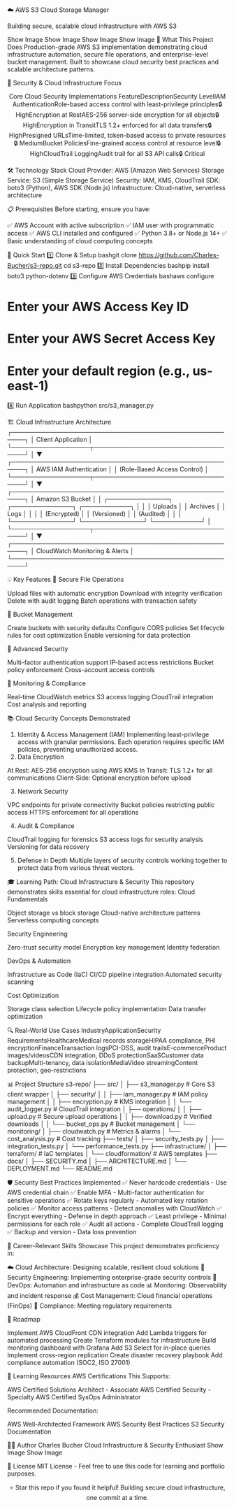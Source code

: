 ☁️ AWS S3 Cloud Storage Manager

Building secure, scalable cloud infrastructure with AWS S3

Show Image
Show Image
Show Image
Show Image
🎯 What This Project Does
Production-grade AWS S3 implementation demonstrating cloud infrastructure automation, secure file operations, and enterprise-level bucket management. Built to showcase cloud security best practices and scalable architecture patterns.

🔐 Security & Cloud Infrastructure Focus
<div align="center">
Core Cloud Security Implementations
FeatureDescriptionSecurity LevelIAM AuthenticationRole-based access control with least-privilege principles🔒 HighEncryption at RestAES-256 server-side encryption for all objects🔒 HighEncryption in TransitTLS 1.2+ enforced for all data transfers🔒 HighPresigned URLsTime-limited, token-based access to private resources🔒 MediumBucket PoliciesFine-grained access control at resource level🔒 HighCloudTrail LoggingAudit trail for all S3 API calls🔒 Critical
</div>

🛠️ Technology Stack
Cloud Provider:    AWS (Amazon Web Services)
Storage Service:   S3 (Simple Storage Service)
Security:          IAM, KMS, CloudTrail
SDK:               boto3 (Python), AWS SDK (Node.js)
Infrastructure:    Cloud-native, serverless architecture

📋 Prerequisites
Before starting, ensure you have:

✅ AWS Account with active subscription
✅ IAM user with programmatic access
✅ AWS CLI installed and configured
✅ Python 3.8+ or Node.js 14+
✅ Basic understanding of cloud computing concepts


🚀 Quick Start
1️⃣ Clone & Setup
bashgit clone https://github.com/Charles-Bucher/s3-repo.git
cd s3-repo
2️⃣ Install Dependencies
bashpip install boto3 python-dotenv
3️⃣ Configure AWS Credentials
bashaws configure
# Enter your AWS Access Key ID
# Enter your AWS Secret Access Key
# Enter your default region (e.g., us-east-1)
4️⃣ Run Application
bashpython src/s3_manager.py

🏗️ Cloud Infrastructure Architecture
┌─────────────────────────────────────────────────────┐
│                   Client Application                 │
└──────────────────┬──────────────────────────────────┘
                   │
                   ▼
┌─────────────────────────────────────────────────────┐
│              AWS IAM Authentication                  │
│         (Role-Based Access Control)                  │
└──────────────────┬──────────────────────────────────┘
                   │
                   ▼
┌─────────────────────────────────────────────────────┐
│                  Amazon S3 Bucket                    │
│  ┌──────────────┐  ┌──────────────┐  ┌───────────┐ │
│  │   Uploads    │  │   Archives   │  │   Logs    │ │
│  │ (Encrypted)  │  │ (Versioned)  │ │ (Audited) │ │
│  └──────────────┘  └──────────────┘  └───────────┘ │
└──────────────────┬──────────────────────────────────┘
                   │
                   ▼
┌─────────────────────────────────────────────────────┐
│         CloudWatch Monitoring & Alerts               │
└─────────────────────────────────────────────────────┘

💡 Key Features
🔹 Secure File Operations

Upload files with automatic encryption
Download with integrity verification
Delete with audit logging
Batch operations with transaction safety

🔹 Bucket Management

Create buckets with security defaults
Configure CORS policies
Set lifecycle rules for cost optimization
Enable versioning for data protection

🔹 Advanced Security

Multi-factor authentication support
IP-based access restrictions
Bucket policy enforcement
Cross-account access controls

🔹 Monitoring & Compliance

Real-time CloudWatch metrics
S3 access logging
CloudTrail integration
Cost analysis and reporting


📚 Cloud Security Concepts Demonstrated
1. Identity & Access Management (IAM)
Implementing least-privilege access with granular permissions. Each operation requires specific IAM policies, preventing unauthorized access.
2. Data Encryption

At Rest: AES-256 encryption using AWS KMS
In Transit: TLS 1.2+ for all communications
Client-Side: Optional encryption before upload

3. Network Security

VPC endpoints for private connectivity
Bucket policies restricting public access
HTTPS enforcement for all operations

4. Audit & Compliance

CloudTrail logging for forensics
S3 access logs for security analysis
Versioning for data recovery

5. Defense in Depth
Multiple layers of security controls working together to protect data from various threat vectors.

🎓 Learning Path: Cloud Infrastructure & Security
This repository demonstrates skills essential for cloud infrastructure roles:
Cloud Fundamentals

Object storage vs block storage
Cloud-native architecture patterns
Serverless computing concepts

Security Engineering

Zero-trust security model
Encryption key management
Identity federation

DevOps & Automation

Infrastructure as Code (IaC)
CI/CD pipeline integration
Automated security scanning

Cost Optimization

Storage class selection
Lifecycle policy implementation
Data transfer optimization


🔍 Real-World Use Cases
IndustryApplicationSecurity RequirementsHealthcareMedical records storageHIPAA compliance, PHI encryptionFinanceTransaction logsPCI-DSS, audit trailsE-commerceProduct images/videosCDN integration, DDoS protectionSaaSCustomer data backupMulti-tenancy, data isolationMediaVideo streamingContent protection, geo-restrictions

📊 Project Structure
s3-repo/
├── src/
│   ├── s3_manager.py           # Core S3 client wrapper
│   ├── security/
│   │   ├── iam_manager.py      # IAM policy management
│   │   ├── encryption.py       # KMS integration
│   │   └── audit_logger.py     # CloudTrail integration
│   ├── operations/
│   │   ├── upload.py           # Secure upload operations
│   │   ├── download.py         # Verified downloads
│   │   └── bucket_ops.py       # Bucket management
│   └── monitoring/
│       ├── cloudwatch.py       # Metrics & alarms
│       └── cost_analysis.py    # Cost tracking
├── tests/
│   ├── security_tests.py
│   ├── integration_tests.py
│   └── performance_tests.py
├── infrastructure/
│   ├── terraform/              # IaC templates
│   └── cloudformation/         # AWS templates
├── docs/
│   ├── SECURITY.md
│   ├── ARCHITECTURE.md
│   └── DEPLOYMENT.md
└── README.md

🛡️ Security Best Practices Implemented
✅ Never hardcode credentials - Use AWS credential chain
✅ Enable MFA - Multi-factor authentication for sensitive operations
✅ Rotate keys regularly - Automated key rotation policies
✅ Monitor access patterns - Detect anomalies with CloudWatch
✅ Encrypt everything - Defense in depth approach
✅ Least privilege - Minimal permissions for each role
✅ Audit all actions - Complete CloudTrail logging
✅ Backup and version - Data loss prevention

🎯 Career-Relevant Skills Showcase
This project demonstrates proficiency in:

☁️ Cloud Architecture: Designing scalable, resilient cloud solutions
🔐 Security Engineering: Implementing enterprise-grade security controls
🚀 DevOps: Automation and infrastructure as code
📊 Monitoring: Observability and incident response
💰 Cost Management: Cloud financial operations (FinOps)
📝 Compliance: Meeting regulatory requirements


🔮 Roadmap

 Implement AWS CloudFront CDN integration
 Add Lambda triggers for automated processing
 Create Terraform modules for infrastructure
 Build monitoring dashboard with Grafana
 Add S3 Select for in-place queries
 Implement cross-region replication
 Create disaster recovery playbook
 Add compliance automation (SOC2, ISO 27001)


📖 Learning Resources
AWS Certifications This Supports:

AWS Certified Solutions Architect - Associate
AWS Certified Security - Specialty
AWS Certified SysOps Administrator

Recommended Documentation:

AWS Well-Architected Framework
AWS Security Best Practices
S3 Security Documentation


👨‍💻 Author
Charles Bucher
Cloud Infrastructure & Security Enthusiast
Show Image
Show Image

📄 License
MIT License - Feel free to use this code for learning and portfolio purposes.

<div align="center">
⭐ Star this repo if you found it helpful!
Building secure cloud infrastructure, one commit at a time.
